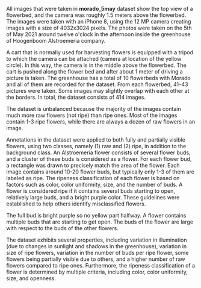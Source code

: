 All images that were taken in **morado_5may** dataset show the top view of a flowerbed, and the camera was roughly 1.5 meters above the flowerbed. The images were taken with an iPhone 8, using the 12 MP camera creating images with a size of 4032x3024 pixels. The photos were taken on the 5th of May 2021 around twelve o'clock in the afternoon inside the greenhouse of Hoogenboom Alstroemeria company.

A cart that is normally used for harvesting flowers is equipped with a tripod to which the camera can be attached (camera at location of the yellow circle). In this way, the camera is in the middle above the flowerbed. The cart is pushed along the flower bed and after about 1 meter of driving a picture is taken. The greenhouse has a total of 10 flowerbeds with Morado and all of them are recorded for the dataset. From each flowerbed, 41–43 pictures were taken. Some images may slightly overlap with each other at the borders. In total, the dataset consists of 414 images.

The dataset is unbalanced because the majority of the images contain much more raw flowers (not ripe) than ripe ones. Most of the images contain 1-3 ripe flowers, while there are always a dozen of raw flowers in an image.

Annotations in the dataset were applied to both fully and partially visible flowers, using two classes, namely (1) raw and (2) ripe, in addition to the background class. An Alstroemeria flower consists of several flower buds, and a cluster of these buds is considered as a flower. For each flower bud, a rectangle was drawn to precisely match the area of the flower. Each image contains around 10-20 flower buds, but typically only 1-3 of them are labeled as ripe. The ripeness classification of each flower is based on factors such as color, color uniformity, size, and the number of buds. A flower is considered ripe if it contains several buds starting to open, relatively large buds, and a bright purple color. These guidelines were established to help others identify misclassified flowers.

The full bud is bright purple so no yellow part halfway. A flower contains multiple buds that are starting to get open. The buds of the flower are large with respect to the buds of the other flowers.

The dataset exhibits several properties, including variation in illumination (due to changes in sunlight and shadows in the greenhouse), variation in size of ripe flowers, variation in the number of buds per ripe flower, some flowers being partially visible due to others, and a higher number of raw flowers compared to ripe ones. Furthermore, the ripeness classification of a flower is determined by multiple criteria, including color, color uniformity, size, and openness.

